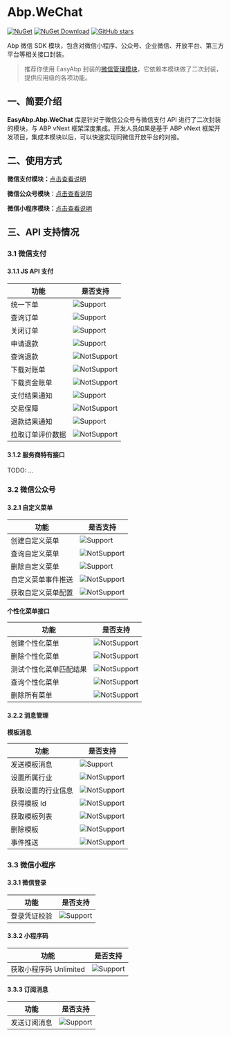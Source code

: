 # Abp.WeChat

[![NuGet](https://img.shields.io/nuget/v/EasyAbp.Abp.WeChat.Common.svg?style=flat-square)](https://www.nuget.org/packages/EasyAbp.Abp.WeChat.Common)
[![NuGet Download](https://img.shields.io/nuget/dt/EasyAbp.Abp.WeChat.Common.svg?style=flat-square)](https://www.nuget.org/packages/EasyAbp.Abp.WeChat.Common)
[![GitHub stars](https://img.shields.io/github/stars/EasyAbp/Abp.WeChat?style=social)](https://www.github.com/EasyAbp/Abp.WeChat)

Abp 微信 SDK 模块，包含对微信小程序、公众号、企业微信、开放平台、第三方平台等相关接口封装。

> 推荐你使用 EasyAbp 封装的[微信管理模块](https://github.com/EasyAbp/WeChatManagement)，它依赖本模块做了二次封装，提供应用级的各项功能。

## 一、简要介绍

**EasyAbp.Abp.WeChat** 库是针对于微信公众号与微信支付 API 进行了二次封装的模块，与 ABP vNext 框架深度集成。开发人员如果是基于 ABP vNext  框架开发项目，集成本模块以后，可以快速实现同微信开放平台的对接。

## 二、使用方式

**微信支付模块：**[点击查看说明](/docs/WeChatPay.md)

**微信公众号模块**：[点击查看说明](/docs/WeChatOfficial.md)

**微信小程序模块：**[点击查看说明](/docs/WeChatMiniProgram.md)

## 三、API 支持情况

### 3.1 微信支付

#### 3.1.1 JS API 支付

| 功能             | 是否支持                                                     |
| ---------------- | ------------------------------------------------------------ |
| 统一下单         | ![Support](https://img.shields.io/badge/-支持-brightgreen.svg) |
| 查询订单         | ![Support](https://img.shields.io/badge/-支持-brightgreen.svg) |
| 关闭订单         | ![Support](https://img.shields.io/badge/-支持-brightgreen.svg) |
| 申请退款         | ![Support](https://img.shields.io/badge/-支持-brightgreen.svg) |
| 查询退款         | ![NotSupport](https://img.shields.io/badge/-%E4%B8%8D%E6%94%AF%E6%8C%81-red.svg) |
| 下载对账单       | ![NotSupport](https://img.shields.io/badge/-%E4%B8%8D%E6%94%AF%E6%8C%81-red.svg) |
| 下载资金账单     | ![NotSupport](https://img.shields.io/badge/-%E4%B8%8D%E6%94%AF%E6%8C%81-red.svg) |
| 支付结果通知     | ![Support](https://img.shields.io/badge/-支持-brightgreen.svg) |
| 交易保障         | ![NotSupport](https://img.shields.io/badge/-%E4%B8%8D%E6%94%AF%E6%8C%81-red.svg) |
| 退款结果通知     | ![Support](https://img.shields.io/badge/-支持-brightgreen.svg) |
| 拉取订单评价数据 | ![NotSupport](https://img.shields.io/badge/-%E4%B8%8D%E6%94%AF%E6%8C%81-red.svg) |

#### 3.1.2 服务商特有接口
TODO: ...

### 3.2 微信公众号

#### 3.2.1 自定义菜单

| 功能               | 是否支持                                                     |
| ------------------ | ------------------------------------------------------------ |
| 创建自定义菜单     | ![Support](https://img.shields.io/badge/-支持-brightgreen.svg) |
| 查询自定义菜单     | ![NotSupport](https://img.shields.io/badge/-%E4%B8%8D%E6%94%AF%E6%8C%81-red.svg) |
| 删除自定义菜单     | ![Support](https://img.shields.io/badge/-支持-brightgreen.svg) |
| 自定义菜单事件推送 | ![NotSupport](https://img.shields.io/badge/-%E4%B8%8D%E6%94%AF%E6%8C%81-red.svg) |
| 获取自定义菜单配置 | ![NotSupport](https://img.shields.io/badge/-%E4%B8%8D%E6%94%AF%E6%8C%81-red.svg) |

**个性化菜单接口**

| 功能                   | 是否支持                                                     |
| ---------------------- | ------------------------------------------------------------ |
| 创建个性化菜单         | ![NotSupport](https://img.shields.io/badge/-%E4%B8%8D%E6%94%AF%E6%8C%81-red.svg) |
| 删除个性化菜单         | ![NotSupport](https://img.shields.io/badge/-%E4%B8%8D%E6%94%AF%E6%8C%81-red.svg) |
| 测试个性化菜单匹配结果 | ![NotSupport](https://img.shields.io/badge/-%E4%B8%8D%E6%94%AF%E6%8C%81-red.svg) |
| 查询个性化菜单         | ![NotSupport](https://img.shields.io/badge/-%E4%B8%8D%E6%94%AF%E6%8C%81-red.svg) |
| 删除所有菜单           | ![NotSupport](https://img.shields.io/badge/-%E4%B8%8D%E6%94%AF%E6%8C%81-red.svg) |

#### 3.2.2 消息管理

**模板消息**

| 功能               | 是否支持                                                     |
| ------------------ | ------------------------------------------------------------ |
| 发送模板消息       | ![Support](https://img.shields.io/badge/-支持-brightgreen.svg) |
| 设置所属行业       | ![NotSupport](https://img.shields.io/badge/-%E4%B8%8D%E6%94%AF%E6%8C%81-red.svg) |
| 获取设置的行业信息 | ![NotSupport](https://img.shields.io/badge/-%E4%B8%8D%E6%94%AF%E6%8C%81-red.svg) |
| 获得模板 Id        | ![NotSupport](https://img.shields.io/badge/-%E4%B8%8D%E6%94%AF%E6%8C%81-red.svg) |
| 获取模板列表       | ![NotSupport](https://img.shields.io/badge/-%E4%B8%8D%E6%94%AF%E6%8C%81-red.svg) |
| 删除模板           | ![NotSupport](https://img.shields.io/badge/-%E4%B8%8D%E6%94%AF%E6%8C%81-red.svg) |
| 事件推送           | ![NotSupport](https://img.shields.io/badge/-%E4%B8%8D%E6%94%AF%E6%8C%81-red.svg) |

### 3.3 微信小程序

#### 3.3.1 微信登录

| 功能             | 是否支持                                                     |
| ---------------- | ------------------------------------------------------------ |
| 登录凭证校验      | ![Support](https://img.shields.io/badge/-支持-brightgreen.svg) |

#### 3.3.2 小程序码

| 功能             | 是否支持                                                     |
| ---------------- | ------------------------------------------------------------ |
|  获取小程序码 Unlimited  | ![Support](https://img.shields.io/badge/-支持-brightgreen.svg) |


#### 3.3.3 订阅消息

| 功能             | 是否支持                                                     |
| ---------------- | ------------------------------------------------------------ |
|  发送订阅消息     | ![Support](https://img.shields.io/badge/-支持-brightgreen.svg) |
